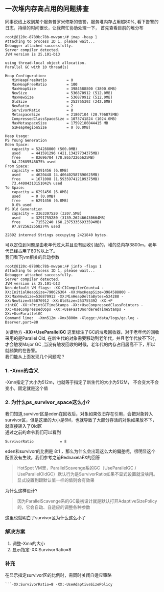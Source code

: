 ## 一次堆内存高占用的问题排查
同事说线上收到某个服务普罗米修斯的告警，服务堆内存占用超80%, 看下告警的日志，持续的时间很长，让我帮忙协助处理一下， 首先查看目前的堆分布
```code
root@8120c-8789bc78b-mwvpn:/# jmap -heap 1
Attaching to process ID 1, please wait...
Debugger attached successfully.
Server compiler detected.
JVM version is 25.101-b13

using thread-local object allocation.
Parallel GC with 10 thread(s)

Heap Configuration:
   MinHeapFreeRatio         = 0
   MaxHeapFreeRatio         = 100
   MaxHeapSize              = 3984588800 (3800.0MB)
   NewSize                  = 536870912 (512.0MB)
   MaxNewSize               = 536870912 (512.0MB)
   OldSize                  = 253755392 (242.0MB)
   NewRatio                 = 2
   SurvivorRatio            = 8
   MetaspaceSize            = 21807104 (20.796875MB)
   CompressedClassSpaceSize = 1073741824 (1024.0MB)
   MaxMetaspaceSize         = 17592186044415 MB
   G1HeapRegionSize         = 0 (0.0MB)

Heap Usage:
PS Young Generation
Eden Space:
   capacity = 524288000 (500.0MB)
   used     = 441591296 (421.13427734375MB)
   free     = 82696704 (78.86572265625MB)
   84.22685546875% used
From Space:
   capacity = 6291456 (6.0MB)
   used     = 4620448 (4.406402587890625MB)
   free     = 1671008 (1.593597412109375MB)
   73.44004313151042% used
To Space:
   capacity = 6291456 (6.0MB)
   used     = 0 (0.0MB)
   free     = 6291456 (6.0MB)
   0.0% used
PS Old Generation
   capacity = 3363307520 (3207.5MB)
   used     = 3291755280 (3139.262466430664MB)
   free     = 71552240 (68.23753356933594MB)
   97.8725632558274% used

22892 interned Strings occupying 2421840 bytes.
```
可以定位到问题是由老年代过大并且没有回收引起的，堆的总内存3800m，老年代已经占用了80%以上了。  
我们看下jvm相关的启动参数
```code
root@8120c-8789bc78b-mwvpn:/# jinfo -flags 1
Attaching to process ID 1, please wait...
Debugger attached successfully.
Server compiler detected.
JVM version is 25.101-b13
Non-default VM flags: -XX:CICompilerCount=4 -XX:InitialHeapSize=790626304 -XX:MaxHeapSize=3984588800 -XX:MaxNewSize=536870912 -XX:MinHeapDeltaBytes=524288 -XX:NewSize=536870912 -XX:OldSize=253755392 -XX:+P
rintGC -XX:+PrintGCTimeStamps -XX:+UseCompressedClassPointers -XX:+UseCompressedOops -XX:+UseFastUnorderedTimeStamps -XX:+UseParallelGC
Command line:  -Xmn512m -Xmx3800m -Xloggc:/data/logs/gc.log -Dserver.port=80
```
关键地方 **-XX:+UseParallelGC** 这里标注了GC的垃圾回收器，对于老年代的回收采用的是Parallel Old, 在新生代的对象需要移动到老年代，并且老年代放不下时，才会触发Major GC ,当没有触发回收的时候，老年代的内存占用居高不下，所以就频繁的在告警。  
我们能从上面发现几个问题呢？
### 1. -Xmn的含义
-Xmn指定了大小为512m，也就等于指定了新生代的大小为512M， 不会变大不会变小，固定就是这个值
### 2. 为什么ps_survivor_space这么小?  
我们知道,survivor区是eden在回收后，对象如果依旧存在引用，会把对象转入survivor区，但是这里的大小是6M，也就导致了大部分存活的对象如果放不下，就直接转入了Old区  
通过之前的命令我们可以看到
```code
SurvivorRatio            = 8
```
eden和survivor的比例是 8:1 ，那么为什么会出现这么大的偏差呢，很明显这个配置没有生效，我们参考之前RednaxelaFX的回答
> HotSpot VM里，ParallelScavenge系的GC（UseParallelGC / UseParallelOldGC）默认行为是SurvivorRatio如果不显式设置就没啥用。显式设置到跟默认值一样的值则会有效果  

为什么这样设计?
> 因为ParallelScavenge系的GC最初设计就是默认打开AdaptiveSizePolicy的，它会自动、自适应的调整各种参数

这里也就明白了survivor区为什么这么小了
### 解决方案
1. 调整-Xmn的大小
2. 显示指定-XX:SurvivorRatio=8
### 补充
在显示指定survivor区的比例时，需同时关闭自适应策略
```code
```-XX:SurvivorRatio=8 -XX:-UseAdaptiveSizePolicy
```
